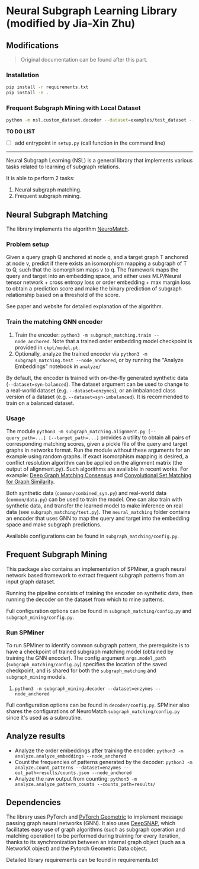 # Neural Subgraph Learning Library (modified by Jia-Xin Zhu)

## Modifications

> Original documentation can be found after this part.

### Installation

```bash
pip install -r requirements.txt
pip install -e .
```

### Frequent Subgraph Mining with Local Dataset

```bash
python -m nsl.custom_dataset.decoder --dataset=examples/test_dataset --node_anchored
```
**TO DO LIST**
- [ ] add entrypoint in `setup.py` (call function in the command line)


---
Neural Subgraph Learning (NSL) is a general library that implements various tasks related to
learning of subgraph relations.

It is able to perform 2 tasks:
1. Neural subgraph matching.
2. Frequent subgraph mining.

## Neural Subgraph Matching
The library implements the algorithm [NeuroMatch](http://snap.stanford.edu/subgraph-matching/).

### Problem setup
Given a query graph Q anchored at node q, and a target graph T anchored at node v,
predict if there exists an isomorphism mapping a subgraph of T to Q, such that the isomorphism maps
v to q.
The framework maps the query and target into an embedding space, and either uses MLP/Neural tensor network + cross entropy loss
or order embedding + max margin loss to obtain a prediction score and make the binary prediction of subgraph relationship based on a
threshold of the score.

See paper and website for detailed explanation of the algorithm.

### Train the matching GNN encoder
1. Train the encoder: `python3 -m subgraph_matching.train --node_anchored`. Note that a trained order embedding model checkpoint is provided in `ckpt/model.pt`.
2. Optionally, analyze the trained encoder via `python3 -m subgraph_matching.test --node_anchored`, or by running the "Analyze Embeddings" notebook in `analyze/`

By default, the encoder is trained with on-the-fly generated synthetic data (`--dataset=syn-balanced`). The dataset argument can be used to change to a real-world dataset (e.g. `--dataset=enzymes`), or an imbalanced class version of a dataset (e.g. `--dataset=syn-imbalanced`). It is recommended to train on a balanced dataset.

### Usage
The module `python3 -m subgraph_matching.alignment.py [--query_path=...] [--target_path=...]` provides a utility to obtain all pairs of corresponding matching scores, given a pickle file of the query and target graphs in networkx format. Run the module without these arguments for an example using random graphs. 
If exact isomorphism mapping is desired, a conflict resolution algorithm can be applied on the
alignment matrix (the output of alignment.py). 
Such algorithms are available in recent works. For example: [Deep Graph Matching
Consensus](https://arxiv.org/abs/2001.09621) and [Convolutional Set Matching for Graph
Similarity](https://arxiv.org/abs/1810.10866).

Both synthetic data (`common/combined_syn.py`) and real-world data (`common/data.py`) can be used to train the model.
One can also train with synthetic data, and transfer the learned model to make inference on real
data (see `subgraph_matching/test.py`).
The `neural_matching` folder contains an encoder that uses GNN to map the query and target into the
embedding space and make subgraph predictions.

Available configurations can be found in `subgraph_matching/config.py`.


## Frequent Subgraph Mining
This package also contains an implementation of SPMiner, a graph neural network based framework to extract frequent subgraph patterns from an input graph dataset.

Running the pipeline consists of training the encoder on synthetic data, then running the decoder on the dataset from which to mine patterns.

Full configuration options can be found in `subgraph_matching/config.py` and `subgraph_mining/config.py`.

### Run SPMiner
To run SPMiner to identify common subgraph pattern, the prerequisite is to have a checkpoint of
trained subgraph matching model (obtained by training the GNN encoder).
The config argument `args.model_path` (`subgraph_matching/config.py`) specifies the location of the
saved checkpoint, and is shared for both the `subgraph_matching` and `subgraph_mining` models.
1. `python3 -m subgraph_mining.decoder --dataset=enzymes --node_anchored`

Full configuration options can be found in `decoder/config.py`. SPMiner also shares the
configurations of NeuroMatch `subgraph_matching/config.py` since it's used as a subroutine.

## Analyze results
- Analyze the order embeddings after training the encoder: `python3 -m analyze.analyze_embeddings --node_anchored`
- Count the frequencies of patterns generated by the decoder: `python3 -m analyze.count_patterns --dataset=enzymes --out_path=results/counts.json --node_anchored`
- Analyze the raw output from counting: `python3 -m analyze.analyze_pattern_counts --counts_path=results/`

## Dependencies
The library uses PyTorch and [PyTorch Geometric](https://github.com/rusty1s/pytorch_geometric) to implement message passing graph neural networks (GNN). 
It also uses [DeepSNAP](https://github.com/snap-stanford/deepsnap), which facilitates easy use
of graph algorithms (such as subgraph operation and matching operation) to be performed during training for every iteration, 
thanks to its synchronization between an internal graph object (such as a NetworkX object) and the Pytorch Geometric Data object.

Detailed library requirements can be found in requirements.txt

